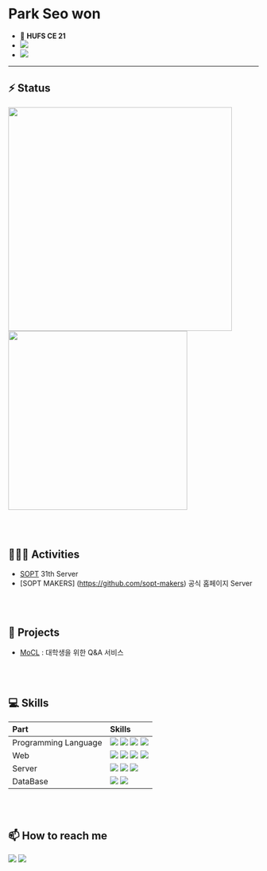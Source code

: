 <h1>Park Seo won</h1>

-    🏫 **HUFS CE 21**
- <a href="https://tjdnjs.github.io/" target="_blank"><img src="https://img.shields.io/badge/Tech.blog-%23121011.svg?style=for-the-badge&logo=github&logoColor=white"/></a>
- <a href="https://www.notion.so/SEOWON-14570fa89952413799288b3ef7fe7091" target="_blank"><img src="https://img.shields.io/badge/Notion-%23000000.svg?style=for-the-badge&logo=notion&logoColor=white"/></a>

---

<h2>⚡ Status</h2>

<div>

<img align="left" width="450px" src="https://github-readme-stats.vercel.app/api?username=Tjdnjs&show_icons=true&theme=tokyonight&icon_color=AA0017"> 
<img width="360px" src="http://mazassumnida.wtf/api/v2/generate_badge?boj=2seowon">

</div>

<br><br>

<h2>🧑🏻‍💻 Activities</h2>

- [SOPT](https://sopt.org/) 31th Server
- [SOPT MAKERS] (https://github.com/sopt-makers) 공식 홈페이지 Server

<br><br>

<h2>🌟 Projects</h2>

- [MoCL](https://github.com/Tjdnjs/hackalearn) : 대학생을 위한 Q&A 서비스

<br><br>

<h2>💻 Skills</h2>

<div>

|Part|Skills|
|:---|:---|
|Programming Language|<img src="https://img.shields.io/badge/python-3670A0?style=for-the-badge&logo=python&logoColor=ffdd54">  <img src="https://img.shields.io/badge/c-%2300599C.svg?style=for-the-badge&logo=c&logoColor=white">  <img src="https://img.shields.io/badge/c++-%2300599C.svg?style=for-the-badge&logo=c%2B%2B&logoColor=white">  <img src="https://img.shields.io/badge/r-%23276DC3.svg?style=for-the-badge&logo=r&logoColor=white">|
|Web|<img src="https://img.shields.io/badge/html5-%23E34F26.svg?style=for-the-badge&logo=html5&logoColor=white">  <img src="https://img.shields.io/badge/css3-%231572B6.svg?style=for-the-badge&logo=css3&logoColor=white">  <img src="https://img.shields.io/badge/javascript-%23323330.svg?style=for-the-badge&logo=javascript&logoColor=%23F7DF1E">  <img src="https://img.shields.io/badge/typescript-3178C6?style=for-the-badge&logo=typescript&logoColor=white">|
|Server|<img src="https://img.shields.io/badge/flask-%23000.svg?style=for-the-badge&logo=flask&logoColor=white">  <img src="https://img.shields.io/badge/node.js-339933?style=for-the-badge&logo=node.js&logoColor=white">  <img src="https://img.shields.io/badge/nestjs-E0234E?style=for-the-badge&logo=nestjs&logoColor=white">|
|DataBase|<img src="https://img.shields.io/badge/mysql-%2300f.svg?style=for-the-badge&logo=mysql&logoColor=white">  <img src="https://img.shields.io/badge/postgresql-4169E1?style=for-the-badge&logo=postgresql&logoColor=white">|
  
</div>
  
<br><br>

<h2>📫 How to reach me</h2>

<a href="https://www.instagram.com/s__won_._/" target="_blank"><img src="https://img.shields.io/badge/Instagram-%23E4405F.svg?style=for-the-badge&logo=INSTAGRAM&logoColor=white"/></a>
<a href="mailto:2seowon@naver.com" target="_blank"><img src="https://img.shields.io/badge/EMAIL-00C300?style=for-the-badge&logo=gmail&logoColor=white"/></a>
